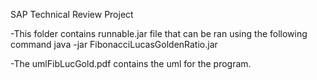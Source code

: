 SAP Technical Review Project

-This folder contains  runnable.jar file that can be ran using the following command
	java -jar FibonacciLucasGoldenRatio.jar

-The umlFibLucGold.pdf contains the uml for the program. 


